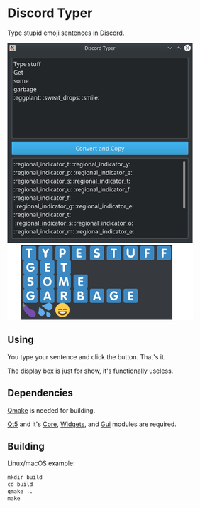 # Discord Typer

Type stupid emoji sentences in [Discord](https://discordapp.com/).

![Example](./example.png?raw=true "Example")

## Using

You type your sentence and click the button. That's it.

The display box is just for show, it's functionally useless.

## Dependencies

[Qmake](https://doc.qt.io/qt-5/qmake-manual.html) is needed for building.

[Qt5](https://www.qt.io/) and it's [Core](https://doc.qt.io/qt-5/qtcore-index.html), [Widgets](https://doc.qt.io/qt-5/qtwidgets-index.html), and [Gui](https://doc.qt.io/qt-5/qtgui-index.html) modules are required.

## Building

Linux/macOS example:

```
mkdir build
cd build
qmake ..
make
```
